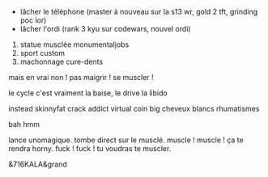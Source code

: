

- lâcher le téléphone (master à nouveau sur la s13 wr, gold 2 tft, grinding poc lor)
- lâcher l'ordi (rank 3 kyu sur codewars, nouvel ordi)

1. statue musclée monumentaljobs
2. sport custom
3. machonnage cure-dents

mais en vrai non !
pas maigrir ! se muscler !

le cycle c'est vraiment la baise, le drive la libido

instead skinnyfat crack addict virtual coin big cheveux blancs rhumatismes

bah hmm

lance unomagique. tombe direct sur le musclé.
muscle ! muscle !
ça te rendra horny.
fuck ! fuck !
tu voudras te muscler.

&716KALA&grand
